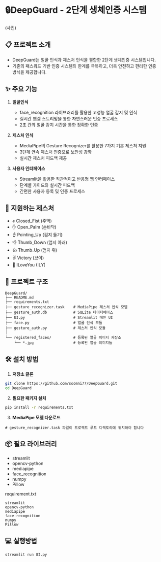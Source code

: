 # 🔒DeepGuard - 2단계 생체인증 시스템
(사진)


## 📋 프로젝트 소개
- DeepGuard는 얼굴 인식과 제스처 인식을 결합한 2단계 생체인증 시스템입니다. 
- 기존의 패스워드 기반 인증 시스템의 한계를 극복하고, 더욱 안전하고 편리한 인증 방식을 제공합니다.


## ✨ 주요 기능
1. **얼굴인식**
   - face_recognition 라이브러리를 활용한 고성능 얼굴 감지 및 인식
   - 실시간 웹캠 스트리밍을 통한 자연스러운 인증 프로세스
   - 2초 간의 얼굴 감지 시간을 통한 정확한 인증

2. **제스처 인식**
   - MediaPipe의 Gesture Recognizer를 활용한 7가지 기본 제스처 지원
   - 3단계 연속 제스처 인증으로 보안성 강화
   - 실시간 제스처 피드백 제공
3. **사용자 인터페이스**
   - Streamlit을 활용한 직관적이고 반응형 웹 인터페이스
   - 단계별 가이드와 실시간 피드백
   - 간편한 사용자 등록 및 인증 프로세스

## 🚀 지원하는 제스처
   - ✊ Closed_Fist (주먹)
   - ✋ Open_Palm (손바닥)
   - ☝️ Pointing_Up (검지 들기)
   - 👎 Thumb_Down (엄지 아래)
   - 👍 Thumb_Up (엄지 위)
   - ✌️ Victory (브이)
   - 🤟 ILoveYou (ILY)

## 📁 프로젝트 구조
```
DeepGuard/
├── README.md
├── requirements.txt
├── gesture_recognizer.task    # MediaPipe 제스처 인식 모델
├── gesture_auth.db            # SQLite 데이터베이스
├── UI.py                      # Streamlit 메인 UI
├── face.py                    # 얼굴 인식 모듈
├── gesture_auth.py            # 제스처 인식 모듈
│
└── registered_faces/          # 등록된 얼굴 이미지 저장소
    └── *.jpg                  # 등록된 얼굴 이미지들
```

## 🛠️ 설치 방법
1. **저장소 클론**

```bash
git clone https://github.com/soomni77/DeepGuard.git
cd DeepGuard
```

2. **필요한 패키지 설치**
```bash
pip install -r requirements.txt
```
3. **MediaPipe 모델 다운로드**
```
# gesture_recognizer.task 파일이 프로젝트 루트 디렉토리에 위치해야 합니다
``` 
## 📦 필요 라이브러리
- streamlit
- opencv-python
- mediapipe
- face_recognition
- numpy
- Pillow

requirement.txt
```
streamlit
opencv-python
mediapipe
face-recognition
numpy
Pillow
```

## 💻 실행방법
```bash
streamlit run UI.py
```
